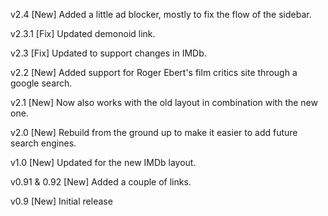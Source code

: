 v2.4
[New] Added a little ad blocker, mostly to fix the flow of the sidebar.

v2.3.1
[Fix] Updated demonoid link.

v2.3
[Fix] Updated to support changes in IMDb.

v2.2
[New] Added support for Roger Ebert's film critics site through a google search.

v2.1
[New] Now also works with the old layout in combination with the new one.

v2.0
[New] Rebuild from the ground up to make it easier to add future search engines.

v1.0
[New] Updated for the new IMDb layout.

v0.91 & 0.92
[New] Added a couple of links.

v0.9
[New] Initial release